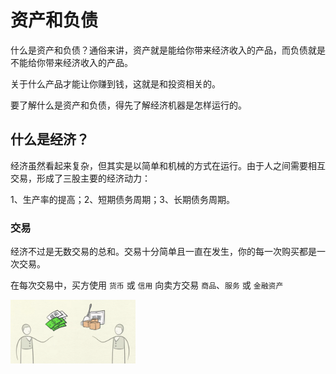 # 资产和负债

什么是资产和负债？通俗来讲，资产就是能给你带来经济收入的产品，而负债就是不能给你带来经济收入的产品。

关于什么产品才能让你赚到钱，这就是和投资相关的。

要了解什么是资产和负债，得先了解经济机器是怎样运行的。

## 什么是经济？

经济虽然看起来复杂，但其实是以简单和机械的方式在运行。由于人之间需要相互交易，形成了三股主要的经济动力：

1、生产率的提高；2、短期债务周期；3、长期债务周期。

### 交易

经济不过是无数交易的总和。交易十分简单且一直在发生，你的每一次购买都是一次交易。

在每次交易中，买方使用 `货币` 或 `信用` 向卖方交易 `商品`、`服务` 或 `金融资产`

<div>
    <img src="../images/assets-and-liabilities/trading.png" alt="交易" width="200" />
</div>
